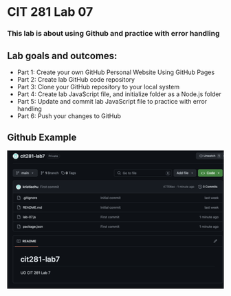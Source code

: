 # CIT 281 Lab 07

### This lab is about using Github and practice with error handling

## Lab goals and outcomes:
  - Part 1: Create your own GitHub Personal Website Using GitHub Pages
  - Part 2: Create lab GitHub code repository
  - Part 3: Clone your GitHub repository to your local system
  - Part 4: Create lab JavaScript file, and initialize folder as a Node.js folder
  - Part 5: Update and commit lab JavaScript file to practice with error handling
  - Part 6: Push your changes to GitHub

## Github Example

![errorHandling](https://raw.githubusercontent.com/kristiechu/cit281-lab07/main/lab-07.png)
